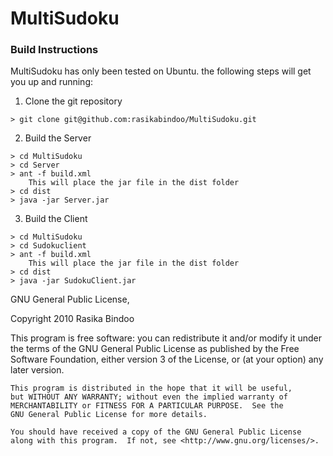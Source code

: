 # MultiSudoku #

### Build Instructions ###

MultiSudoku has only been tested on Ubuntu. the following steps will get you up and running:

  1. Clone the git repository

	> git clone git@github.com:rasikabindoo/MultiSudoku.git 

  2. Build the Server

	> cd MultiSudoku
	> cd Server
	> ant -f build.xml
		This will place the jar file in the dist folder
	> cd dist
	> java -jar Server.jar

  3. Build the Client

	> cd MultiSudoku
	> cd Sudokuclient
	> ant -f build.xml
		This will place the jar file in the dist folder
	> cd dist
	> java -jar SudokuClient.jar



GNU General Public License,

Copyright 2010 Rasika Bindoo


This program is free software: you can redistribute it and/or modify
    it under the terms of the GNU General Public License as published by
    the Free Software Foundation, either version 3 of the License, or
    (at your option) any later version.

    This program is distributed in the hope that it will be useful,
    but WITHOUT ANY WARRANTY; without even the implied warranty of
    MERCHANTABILITY or FITNESS FOR A PARTICULAR PURPOSE.  See the
    GNU General Public License for more details.

    You should have received a copy of the GNU General Public License
    along with this program.  If not, see <http://www.gnu.org/licenses/>.

